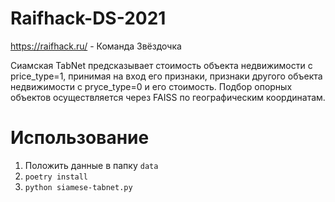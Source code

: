 # Raifhack-DS-2021
https://raifhack.ru/ - Команда Звёздочка

Сиамская TabNet предсказывает стоимость объекта недвижимости с price_type=1, принимая на вход его признаки, признаки другого объекта недвижимости с pryce_type=0 и его стоимость. Подбор опорных объектов осуществляется через FAISS по географическим координатам.

# Использование
1. Положить данные в папку `data`
2. `poetry install`
3. `python siamese-tabnet.py`
